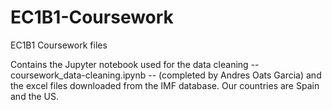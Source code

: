 # EC1B1-Coursework
EC1B1 Coursework files

Contains the Jupyter notebook used for the data cleaning -- coursework_data-cleaning.ipynb --  (completed by Andres Oats Garcia) and the excel files downloaded from the IMF database. Our countries are Spain and the US. 

